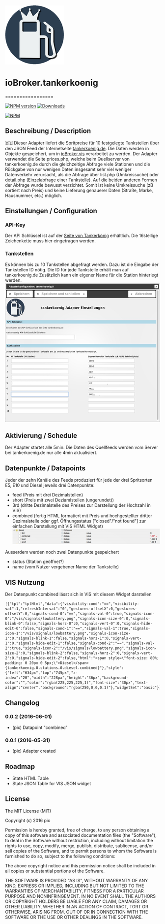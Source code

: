 ![Logo](admin/tankerkoenig.png)
# ioBroker.tankerkoenig
=================

[![NPM version](http://img.shields.io/npm/v/iobroker.tankerkoenig.svg)](https://www.npmjs.com/package/iobroker.tankerkoenig)
[![Downloads](https://img.shields.io/npm/dm/iobroker.tankerkoenig.svg)](https://www.npmjs.com/package/iobroker.tankerkoenig)


[![NPM](https://nodei.co/npm/iobroker.tankerkoenig.png?downloads=true)](https://nodei.co/npm/iobroker.tankerkoenig/)

## Beschreibung / Description
:de: Dieser Adapter liefert die Spritpreise für 10 festgelegte Tankstellen über den JSON Feed der Internetseite [tankerkoenig.de](https://creativecommons.tankerkoenig.de/#about). Die Daten werden in Objekte gespeichert, um in [ioBroker.vis](https://github.com/ioBroker/ioBroker.vis) verarbeitet zu werden.
Der Adapter verwendet die Seite prices.php, welche beim Quellserver von tankerkoenig.de durch die gleichzeitige Abfrage viele Stationen und die Rückgabe von nur wenigen Daten insgesamt sehr viel weniger Datenverkehr verursacht, als die Abfrage über list.php (Umkreissuche) oder detail.php (Einzelabfrage einer Tankstelle). Auf die beiden anderen Formen der Abfrage wurde bewusst verzichtet. Somit ist keine Umkreissuche (zB sortiert nach Preis) und keine Lieferung genauerer Daten (Straße, Marke, Hausnummer, etc.) möglich.

## Einstellungen / Configuration
### API-Key
Der API Schlüssel ist auf der [Seite von Tankerkönig](https://creativecommons.tankerkoenig.de/#about) erhältlich. Die 16stellige Zeichenkette muss hier eingetragen werden.

### Tankstellen
Es können bis zu 10 Tankstellen abgefragt werden. Dazu ist die Eingabe der Tankstellen ID nötig. Die ID für jede Tankstelle erhält man auf tankerkoenig.de
Zusätzlich kann ein eigener Name für die Station hinterlegt werden.
![alt text](img/tankerkoenigSettingsScreenshot.jpg "Screenshot Settings")

## Aktivierung / Schedule
Der Adapter startet alle 5min. Die Daten des Quellfeeds werden vom Server bei tankerkoenig.de nur alle 4min aktualisiert.

##  Datenpunkte / Datapoints
Jeder der zehn Kanäle des Feeds produziert für jede der drei Spritsorten E5, E10 und Diesel jeweils drei Datenpunkte:
* feed (Preis mit drei Dezimalstellen)
* short (Preis mit zwei Deziamlstellen (ungerundet))
* 3rd (dritte Dezimalstelle des Preises zur Darstellung der Hochzahl in VIS)
* combined (fertig HTML formatiert mit Preis und hochgestellter dritter Dezimalstelle oder ggf. Öffnungsstatus ["closed"/"not found"] zur einfachen Darstellung mit VIS HTML Widget)
![alt text](img/tankerkoenigDP.jpg "Datenpunkte")

Ausserdem werden noch zwei Datenpunkte gespeichert
* status (Station geöffnet?)
* name (vom Nutzer vergebener Name der Tankstelle)

## VIS Nutzung
Der Datenpunkt combined lässt sich in VIS mit diesem Widget darstellen
```
[{"tpl":"tplHtml","data":{"visibility-cond":"==","visibility-val":1,"refreshInterval":"0","gestures-offsetX":0,"gestures-offsetY":0,"signals-cond-0":"==","signals-val-0":true,"signals-icon-0":"/vis/signals/lowbattery.png","signals-icon-size-0":0,"signals-blink-0":false,"signals-horz-0":0,"signals-vert-0":0,"signals-hide-edit-0":false,"signals-cond-1":"==","signals-val-1":true,"signals-icon-1":"/vis/signals/lowbattery.png","signals-icon-size-1":0,"signals-blink-1":false,"signals-horz-1":0,"signals-vert-1":0,"signals-hide-edit-1":false,"signals-cond-2":"==","signals-val-2":true,"signals-icon-2":"/vis/signals/lowbattery.png","signals-icon-size-2":0,"signals-blink-2":false,"signals-horz-2":0,"signals-vert-2":0,"signals-hide-edit-2":false,"html":"<span style=\"font-size: 80%; padding: 0 20px 0 5px;\">Diesel</span>{tankerkoenig.0.stations.0.diesel.combined}"},"style":{"left":"634px","top":"745px","z-index":"20","width":"228px","height":"36px","background-color":"","color":"rgba(225,225,225,1)","font-size":"30px","text-align":"center","background":"rgba(250,0,0,0.1)"},"widgetSet":"basic"}]
```

## Changelog
### 0.0.2 (2016-06-01)
* (pix) Datapoint "combined"

### 0.0.1 (2016-05-31)
* (pix) Adapter created

## Roadmap
* State HTML Table 
* State JSON Table for VIS JSON widget


## License

The MIT License (MIT)

Copyright (c) 2016 pix

Permission is hereby granted, free of charge, to any person obtaining a copy
of this software and associated documentation files (the "Software"), to deal
in the Software without restriction, including without limitation the rights
to use, copy, modify, merge, publish, distribute, sublicense, and/or sell
copies of the Software, and to permit persons to whom the Software is
furnished to do so, subject to the following conditions:

The above copyright notice and this permission notice shall be included in all
copies or substantial portions of the Software.

THE SOFTWARE IS PROVIDED "AS IS", WITHOUT WARRANTY OF ANY KIND, EXPRESS OR
IMPLIED, INCLUDING BUT NOT LIMITED TO THE WARRANTIES OF MERCHANTABILITY,
FITNESS FOR A PARTICULAR PURPOSE AND NONINFRINGEMENT. IN NO EVENT SHALL THE
AUTHORS OR COPYRIGHT HOLDERS BE LIABLE FOR ANY CLAIM, DAMAGES OR OTHER
LIABILITY, WHETHER IN AN ACTION OF CONTRACT, TORT OR OTHERWISE, ARISING FROM,
OUT OF OR IN CONNECTION WITH THE SOFTWARE OR THE USE OR OTHER DEALINGS IN THE
SOFTWARE.
